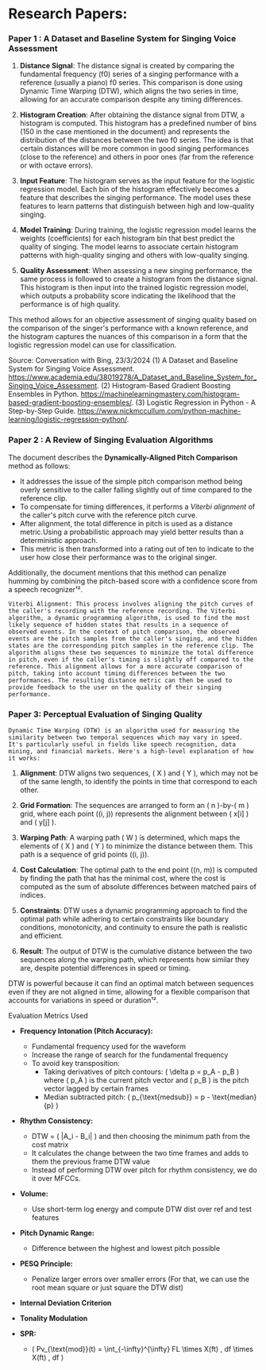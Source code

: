 # Research Papers:

### Paper 1 : A Dataset and Baseline System for Singing Voice Assessment

1. **Distance Signal**: The distance signal is created by comparing the fundamental frequency (f0) series of a singing performance with a reference (usually a piano) f0 series. This comparison is done using Dynamic Time Warping (DTW), which aligns the two series in time, allowing for an accurate comparison despite any timing differences.

2. **Histogram Creation**: After obtaining the distance signal from DTW, a histogram is computed. This histogram has a predefined number of bins (150 in the case mentioned in the document) and represents the distribution of the distances between the two f0 series. The idea is that certain distances will be more common in good singing performances (close to the reference) and others in poor ones (far from the reference or with octave errors).

3. **Input Feature**: The histogram serves as the input feature for the logistic regression model. Each bin of the histogram effectively becomes a feature that describes the singing performance. The model uses these features to learn patterns that distinguish between high and low-quality singing.

4. **Model Training**: During training, the logistic regression model learns the weights (coefficients) for each histogram bin that best predict the quality of singing. The model learns to associate certain histogram patterns with high-quality singing and others with low-quality singing.

5. **Quality Assessment**: When assessing a new singing performance, the same process is followed to create a histogram from the distance signal. This histogram is then input into the trained logistic regression model, which outputs a probability score indicating the likelihood that the performance is of high quality.

This method allows for an objective assessment of singing quality based on the comparison of the singer's performance with a known reference, and the histogram captures the nuances of this comparison in a form that the logistic regression model can use for classification.

Source: Conversation with Bing, 23/3/2024
(1) A Dataset and Baseline System for Singing Voice Assessment. https://www.academia.edu/38019278/A_Dataset_and_Baseline_System_for_Singing_Voice_Assessment.
(2) Histogram-Based Gradient Boosting Ensembles in Python. https://machinelearningmastery.com/histogram-based-gradient-boosting-ensembles/.
(3) Logistic Regression in Python - A Step-by-Step Guide. https://www.nickmccullum.com/python-machine-learning/logistic-regression-python/.

### Paper 2 : A Review of Singing Evaluation Algorithms
The document describes the **Dynamically-Aligned Pitch Comparison** method as follows:

- It addresses the issue of the simple pitch comparison method being overly sensitive to the caller falling slightly out of time compared to the reference clip.
- To compensate for timing differences, it performs a *Viterbi alignment* of the caller's pitch curve with the reference pitch curve.
- After alignment, the total difference in pitch is used as a distance metric.Using a probabilistic approach may yield better results than a deterministic approach.
- This metric is then transformed into a rating out of ten to indicate to the user how close their performance was to the original singer.

Additionally, the document mentions that this method can penalize humming by combining the pitch-based score with a confidence score from a speech recognizer¹².

    Viterbi Alignment: This process involves aligning the pitch curves of the caller's recording with the reference recording. The Viterbi algorithm, a dynamic programming algorithm, is used to find the most likely sequence of hidden states that results in a sequence of observed events. In the context of pitch comparison, the observed events are the pitch samples from the caller's singing, and the hidden states are the corresponding pitch samples in the reference clip. The algorithm aligns these two sequences to minimize the total difference in pitch, even if the caller's timing is slightly off compared to the reference. This alignment allows for a more accurate comparison of pitch, taking into account timing differences between the two performances. The resulting distance metric can then be used to provide feedback to the user on the quality of their singing performance.

### Paper 3: Perceptual Evaluation of Singing Quality

    Dynamic Time Warping (DTW) is an algorithm used for measuring the similarity between two temporal sequences which may vary in speed. It's particularly useful in fields like speech recognition, data mining, and financial markets. Here's a high-level explanation of how it works:
1. **Alignment**: DTW aligns two sequences, \( X \) and \( Y \), which may not be of the same length, to identify the points in time that correspond to each other.

2. **Grid Formation**: The sequences are arranged to form an \( n \)-by-\( m \) grid, where each point \((i, j)\) represents the alignment between \( x[i] \) and \( y[j] \).

3. **Warping Path**: A warping path \( W \) is determined, which maps the elements of \( X \) and \( Y \) to minimize the distance between them. This path is a sequence of grid points \((i, j)\).

4. **Cost Calculation**: The optimal path to the end point \((n, m)\) is computed by finding the path that has the minimal cost, where the cost is computed as the sum of absolute differences between matched pairs of indices.

5. **Constraints**: DTW uses a dynamic programming approach to find the optimal path while adhering to certain constraints like boundary conditions, monotonicity, and continuity to ensure the path is realistic and efficient.

6. **Result**: The output of DTW is the cumulative distance between the two sequences along the warping path, which represents how similar they are, despite potential differences in speed or timing.

DTW is powerful because it can find an optimal match between sequences even if they are not aligned in time, allowing for a flexible comparison that accounts for variations in speed or duration¹².

Evaluation Metrics Used

- **Frequency Intonation (Pitch Accuracy):**
  - Fundamental frequency used for the waveform
  - Increase the range of search for the fundamental frequency
  - To avoid key transposition:
    - Taking derivatives of pitch contours: \( \delta p = p_A - p_B \) where \( p_A \) is the current pitch vector and \( p_B \) is the pitch vector lagged by certain frames
    - Median subtracted pitch: \( p_{\text{medsub}} = p - \text{median}\{p\} \)

- **Rhythm Consistency:**
  - DTW = \( |A_i - B_i| \) and then choosing the minimum path from the cost matrix
  - It calculates the change between the two time frames and adds to them the previous frame DTW value
  - Instead of performing DTW over pitch for rhythm consistency, we do it over MFCCs.

- **Volume:**
  - Use short-term log energy and compute DTW dist over ref and test features

- **Pitch Dynamic Range:**
  - Difference between the highest and lowest pitch possible

- **PESQ Principle:**
  - Penalize larger errors over smaller errors (For that, we can use the root mean square or just square the DTW dist)

- **Internal Deviation Criterion**

- **Tonality Modulation**

- **SPR:**
  - \( Pv_{\text{mod}}(t) = \int_{-\infty}^{\infty} FL \times X(ft) \, df \times X(ft) \, df \)
